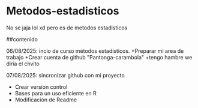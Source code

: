 # Metodos-estadisticos
No se jaja lol xd pero es de metodos estadisticos

##contenido

06/08/2025: incio de curso métodos estadísticos.
 +Preparar mi area de trabajo
 +Crear cuenta de github "Pantonga-carambola"
 +tengo hambre we diria el chvito
 
 07/08/2025: sincronizar github con mi proyecto 
  + Crear version control
  + Bases para un uso eficiente en R
  + Modificación de Readme